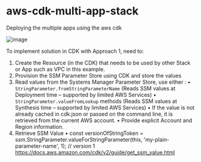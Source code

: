 # aws-cdk-multi-app-stack
Deploying the multiple apps using the aws cdk


![image](https://github.com/SUBBARAMIREDDY-K/aws-cdk-multi-app-stack/assets/91323223/13b18593-0bce-42b1-bf47-376ede69fc4e)

To implement solution in CDK with Approach 1, need to:
1. Create the Resource (in the CDK) that needs to be used by other Stack or App such as VPC in this example.
2. Provision the SSM Parameter Store using CDK and store the values
3. Read values from the Systems Manager Parameter Store, use either :
• `StringParameter.fromStringParameterName` (Reads SSM values at Deployment time – supported by limited AWS Services)
• `StringParameter.valueFromLookup` methods (Reads SSM values at Synthesis time – supported by limited AWS Services) 
• If the value is not already cached in cdk.json or passed on the command line, it is retrieved from the current AWS account. 
• Provide explicit Account and Region information. 
4. Retrieve SSM Value
• const versionOfStringToken = ssm.StringParameter.valueForStringParameter(this, 'my-plain-parameter-name', 1); // version 1
https://docs.aws.amazon.com/cdk/v2/guide/get_ssm_value.html
